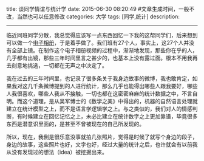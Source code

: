 title:   谈同学情谊与统计学
date: 2015-06-30 08:20:49 #文章生成时间，一般不改，当然也可以任意修改
categories: 大学
tags: [同学,统计] 
description: 

---

临近同班同学分散，我总觉得应该写一点东西回忆一下我的这帮同学们，后来想到可以做一个[电子相册](http://hktkdy.com/2015/05/29/201505/0515/)，于是着手做了。我们班有27个人，事实上，这27个人并没有全部上镜。在制作这个电子相册视频的过程中，渐渐地发现，那些你在乎的人，几乎都有出镜，那些三年时间里言之甚少的，也基本上没有露过面。根本不用我再去刻意地挑选，一切都在无声之中决定了。

我在过去的三年时间里，也记录了很多条关于我身边故事的微博，我也敢肯定，如果我对这几千条微博提到的人进行统计，那么几乎也能得出哪些人跟我要好，哪些人我很喜欢，哪些人我从不接触，一切也都在这密密麻麻的统计数据之中，不言自明。而这个道理，是从吴军博士的《数学之美》中得出的，机器的自然语言处理就建立在统计模型之上，而不是语言学逻辑学之上。与之类似的，我们对人的情感判断，有时候建立在回忆记忆之上，未必比建立在统计数字之上更加靠谱，毕竟很多东西是潜意识里面的，是甚至不曾被现在的自己所发现的。


所以，现在，我倒是很乐意没事就拍几张照片，觉得是时候了就写个身边的段子，身边的故事，这些照片也好，文字也好，经过大量的统计之后，也许就会有以前我从没有发现过的想法（idea）被挖掘出来。

